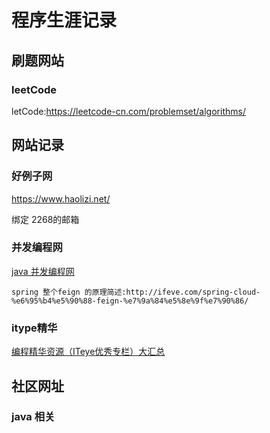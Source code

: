# 程序生涯记录

## 刷题网站

### leetCode

letCode:https://leetcode-cn.com/problemset/algorithms/



## 网站记录


### 好例子网

https://www.haolizi.net/

绑定 2268的邮箱


### 并发编程网

[java 并发编程网](http://ifeve.com/)


```
spring 整个feign 的原理简述:http://ifeve.com/spring-cloud-%e6%95%b4%e5%90%88-feign-%e7%9a%84%e5%8e%9f%e7%90%86/
```

### itype精华



[编程精华资源（ITeye优秀专栏）大汇总](https://www.iteye.com/magazines/130#560)


## 社区网址


### java 相关






